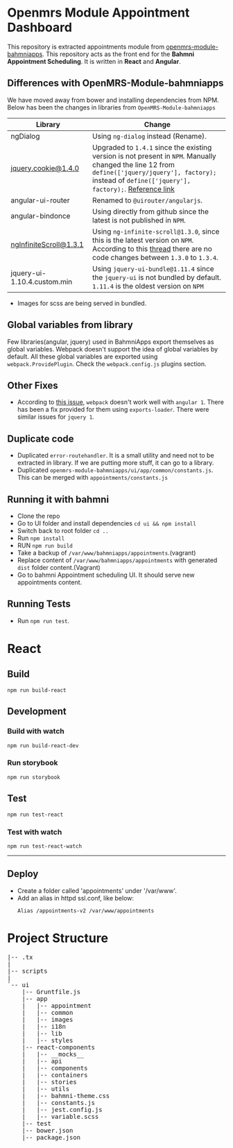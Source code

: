 Openmrs Module Appointment Dashboard
=
This repository is extracted appointments module from [openmrs-module-bahmniapps](https://github.com/bahmni/openmrs-module-bahmniapps).
This repository acts as the front end for the **Bahmni Appointment Scheduling**. It is written in **React** and **Angular**.
## Differences with OpenMRS-Module-bahmniapps
We have moved away from bower and installing dependencies from NPM.
Below has been the changes in libraries from `OpenMRS-Module-bahmniapps`

| Library | Change |
| ------  | ------------------- |
| ngDialog| Using `ng-dialog` instead (Rename). |
| jquery.cookie@1.4.0 | Upgraded to `1.4.1` since the existing version is not present in `NPM`. Manually changed the line 12 from `define(['jquery/jquery'], factory);` instead of `define(['jquery'], factory);`. [Reference link](https://github.com/facebook/create-react-app/issues/679#issuecomment-247928334)|
| angular-ui-router | Renamed to `@uirouter/angularjs`. |
| angular-bindonce | Using directly from github since the latest is not published in `NPM`. |
| ngInfiniteScroll@1.3.1 | Using `ng-infinite-scroll@1.3.0`, since this is the latest version on `NPM`. According to this [thread](https://github.com/sroze/ngInfiniteScroll) there are no code changes between `1.3.0` to `1.3.4`. |
| jquery-ui-1.10.4.custom.min | Using `jquery-ui-bundle@1.11.4` since the `jquery-ui` is not bundled by default. `1.11.4` is the oldest version on `NPM`  |

* Images for scss are being served in bundled.

## Global variables from library
Few libraries(angular, jquery) used in BahmniApps export themselves as global variables. Webpack doesn't support the idea of global variables by default. All these global variables are exported using `webpack.ProvidePlugin`. Check the `webpack.config.js` plugins section.

## Other Fixes
* According to [this issue](https://github.com/webpack/webpack/issues/2049), `webpack` doesn't work well with `angular 1`. There has been a fix provided for them using `exports-loader`. There were similar issues for `jquery 1`.

## Duplicate code
* Duplicated `error-routehandler`. It is a small utility and need not to be extracted in library. If we are putting more stuff, it can go to a library.
* Duplicated `openmrs-module-bahmniapps/ui/app/common/constants.js`. This can be merged with `appointments/constants.js`

## Running it with bahmni
* Clone the repo
* Go to UI folder and install dependencies `cd ui && npm install`
* Switch back to root folder `cd ..`
* Run `npm install`
* RUN `npm run build`
* Take a backup of `/var/www/bahmniapps/appointments`.(vagrant)
* Replace content of `/var/www/bahmniapps/appointments` with generated `dist` folder content.(Vagrant)
* Go to bahmni Appointment scheduling UI. It should serve new appointments content.  

## Running Tests
* Run `npm run test`.

# **React**

## Build

```
npm run build-react
```

## Development

### Build with watch

```
npm run build-react-dev
```

### Run storybook

```
npm run storybook
```

## Test

```
npm run test-react
```

### Test with watch

```
npm run test-react-watch
```

***


## Deploy
* Create a folder called 'appointments' under '/var/www'.
* Add an alias in httpd ssl.conf, like below:
  ```
  Alias /appointments-v2 /var/www/appointments
  ```

# Project Structure

<pre>
|-- .tx
|   
|-- scripts
|	
`-- ui
    |-- Gruntfile.js
    |-- app
    |	|-- appointment
    |   |-- common
    |   |-- images
    |   |-- i18n
    |   |-- lib
    |   |-- styles
    |-- react-components
    |	|-- __mocks__
    |	|-- api
    |	|-- components
    |	|-- containers
    |	|-- stories
    |	|-- utils
    |	|-- bahmni-theme.css
    |	|-- constants.js
    |	|-- jest.config.js
    |	|-- variable.scss
    |-- test
    |-- bower.json
    |-- package.json
</pre>